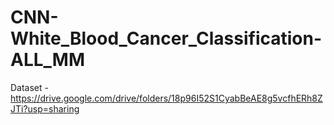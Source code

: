 # CNN-White_Blood_Cancer_Classification-ALL_MM

Dataset - https://drive.google.com/drive/folders/18p96I52S1CyabBeAE8g5vcfhERh8ZJTi?usp=sharing
